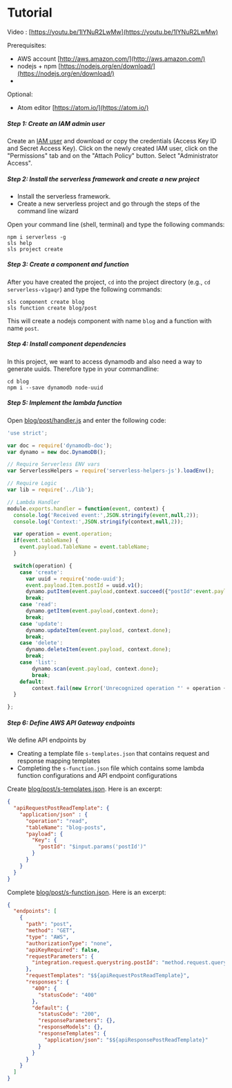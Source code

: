 # Tutorial

Video : [https://youtu.be/1lYNuR2LwMw](https://youtu.be/1lYNuR2LwMw)

Prerequisites:
* AWS account [http://aws.amazon.com/](http://aws.amazon.com/)
* nodejs + npm [https://nodejs.org/en/download/](https://nodejs.org/en/download/)
* 

Optional:
* Atom editor [https://atom.io/](https://atom.io/)

##### Step 1: Create an IAM admin user

Create an [IAM user](https://console.aws.amazon.com/iam) and download or copy the credentials (Access Key ID and Secret Access Key). Click on the newly created IAM user, click on the "Permissions" tab and on the "Attach Policy" button. Select "Administrator Access".

##### Step 2: Install the serverless framework and create a new project

* Install the serverless framework.
* Create a new serverless project and go through the steps of the command line wizard

Open your command line (shell, terminal) and type the following commands:

```
npm i serverless -g
sls help
sls project create
```

##### Step 3: Create a component and function

After you have created the project, `cd` into the project directory (e.g., `cd serverless-v1gaqr`) and type the following commands:

```
sls component create blog
sls function create blog/post
```

This will create a nodejs component with name `blog` and a function with name `post`.

##### Step 4: Install component dependencies

In this project, we want to access dynamodb and also need a way to generate uuids. Therefore type in your commandline:

```
cd blog
npm i --save dynamodb node-uuid
```

##### Step 5: Implement the lambda function

Open [blog/post/handler.js](../master/blog/post/handler.js) and enter the following code:

```javascript
'use strict';

var doc = require('dynamodb-doc');
var dynamo = new doc.DynamoDB();

// Require Serverless ENV vars
var ServerlessHelpers = require('serverless-helpers-js').loadEnv();

// Require Logic
var lib = require('../lib');

// Lambda Handler
module.exports.handler = function(event, context) {
  console.log('Received event:',JSON.stringify(event,null,2));
  console.log('Context:',JSON.stringify(context,null,2));

  var operation = event.operation;
  if(event.tableName) {
    event.payload.TableName = event.tableName;
  }

  switch(operation) {
    case 'create':
      var uuid = require('node-uuid');
      event.payload.Item.postId = uuid.v1();
      dynamo.putItem(event.payload,context.succeed({"postId":event.payload.Item.postId}));
      break;
    case 'read':
      dynamo.getItem(event.payload,context.done);
      break;
    case 'update':
      dynamo.updateItem(event.payload, context.done);
      break;
    case 'delete':
      dynamo.deleteItem(event.payload, context.done);
      break;
    case 'list':
        dynamo.scan(event.payload, context.done);
        break;
    default:
        context.fail(new Error('Unrecognized operation "' + operation + '"'));
  }

};
```

##### Step 6: Define AWS API Gateway endpoints

We define API endpoints by
* Creating a template file `s-templates.json` that contains request and response mapping templates
* Completing the `s-function.json` file which contains some lambda function configurations and API endpoint configurations

Create [blog/post/s-templates.json](../master/blog/post/s-templates.json). Here is an excerpt:

```json
{
  "apiRequestPostReadTemplate": {
    "application/json" : {
      "operation": "read",
      "tableName": "blog-posts",
      "payload": {
        "Key": {
          "postId": "$input.params('postId')"
        }
      }
    }
  }
}
```

Complete [blog/post/s-function.json](../master/blog/post/s-function.json). Here is an excerpt:

```json
{
  "endpoints": [
    {
      "path": "post",
      "method": "GET",
      "type": "AWS",
      "authorizationType": "none",
      "apiKeyRequired": false,
      "requestParameters": {
        "integration.request.querystring.postId": "method.request.querystring.postId"
      },
      "requestTemplates": "$${apiRequestPostReadTemplate}",
      "responses": {
        "400": {
          "statusCode": "400"
        },
        "default": {
          "statusCode": "200",
          "responseParameters": {},
          "responseModels": {},
          "responseTemplates": {
            "application/json": "$${apiResponsePostReadTemplate}"
          }
        }
      }
    }
  ]
}
```

